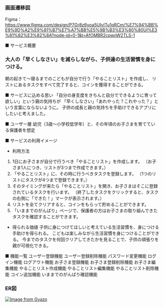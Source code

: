 ### 画面遷移図
Figma：https://www.figma.com/design/P7Gr8z6yoa5UIvITu1qRCm/%E7%94%BB%E9%9D%A2%E9%81%B7%E7%A7%BB%E5%9B%B3%E3%80%80UI%E3%81%82%E3%82%8A?node-id=0-1&t=AfOMBR2cpwnW2TLS-1

■ サービス概要
### 大人の「早くしなさい」を減らしながら、子供達の生活習慣を身につける。
朝の起きて〜寝るまでのこどもが自分で行う「やることリスト」を作成し、
リストにあるタスクをすべて完了すると、コインを獲得することができる。

■ サービスに込める思い
「自分の身支度をきちんと自分でできるように育って欲しい」という親の気持ちが
「早くしなさい」「あれやった？これやった？」という言葉にならないように。
子供の成長と親の気持ちを手助けできるアプリにしたいと考えました。

■ ユーザー層
幼児（3歳〜小学校低学年）と、その年頃のお子さまを育てている保護者を想定

■ サービスの利用イメージ

- 利用方法
1. 1日にお子さまが自分で行うべき「やることリスト」を作成します。
（お子さま1人につき、リストが3つまで作成できます。）
2. 「やることリスト」に、その時に行うべきタスクを登録します。
（1つのリストにタスクが4つまで登録できます。）
3. そのタイミングが来たら「やることリスト」を開き、お子さまはそこに登録されているタスクを行います。
（終了したタスクをクリックすると、タスクの右側に「できた！」マークが表示されます。）
4. リストを全てクリアすると、コインをもらって貯めることができます。
5. 「いままでのがんばり」ページで、保護者の方はお子さまの取り組んできたタスクを確認することができます。

- 得られる価値
子供に身につけてほしいと考えている生活習慣を、身につける手助けを得られる。
こどもは楽しみながら生活習慣を身につけることができる。
今までのタスクを何回クリアしてきたかを見ることで、子供の頑張りを親が可視化できる。

■ 機能一覧
ユーザー登録機能
ユーザー登録削除機能
パスワード変更機能
ログイン機能
ログアウト機能
お子さま登録機能
お子さま登録削除機能
お子さま編集機能
やることリスト作成機能
やることリスト編集機能
やることリスト削除機能
コイン追加機能
いままでのがんばり確認機能

### ER図
[![Image from Gyazo](https://i.gyazo.com/3bd559600eedfcf361a1f5e2b5b0c30b.png)](https://gyazo.com/3bd559600eedfcf361a1f5e2b5b0c30b)
